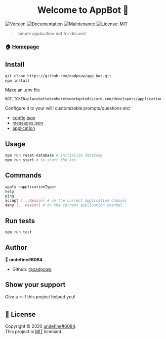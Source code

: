 <h1 align="center">Welcome to AppBot 👋</h1>
<p>
  <img alt="Version" src="https://img.shields.io/badge/version-1.0.0-blue.svg?cacheSeconds=2592000" />
  <a href="https://github.com/oadpoaw/app-bot#readme" target="_blank">
    <img alt="Documentation" src="https://img.shields.io/badge/documentation-yes-brightgreen.svg" />
  </a>
  <a href="https://github.com/oadpoaw/some-bot/graphs/commit-activity" target="_blank">
    <img alt="Maintenance" src="https://img.shields.io/badge/Maintained%3F-yes-green.svg" />
  </a>
  <a href="https://github.com/oadpoaw/app-bot/blob/master/LICENSE" target="_blank">
    <img alt="License: MIT" src="https://img.shields.io/github/license/oadpoaw/AppBot" />
  </a>
</p>

> simple application bot for discord

### 🏠 [Homepage](https://github.com/oadpoaw/app-bot#readme)

## Install

```sh
git clone https://github.com/oadpoaw/app-bot.git
npm install
```

Make an .env file
```
BOT_TOKEN=placebottokenheretoworkgotodiscord.com/developers/applicationsokokxdxd
```

Configure it to your will! customizable prompts/questions etc!
- [config.json](config.json)
- [messages.json](config/messages.json)
- [application](config/application.json)

## Usage

```sh
npm run reset-database # initialize database
npm run start # to start the bot
```

## Commands

```sh
apply <applicationType>
help
ping
accept [...Reason] # on the current application channel
deny [...Reason] # on the current application channel
```

## Run tests

```sh
npm run test
```

## Author

👤 **undefine#6084**

* Github: [@oadpoaw](https://github.com/oadpoaw)

## Show your support

Give a ⭐️ if this project helped you!

## 📝 License

Copyright © 2020 [undefine#6084](https://github.com/oadpoaw).<br />
This project is [MIT](https://github.com/oadpoaw/app-bot/blob/master/LICENSE) licensed.